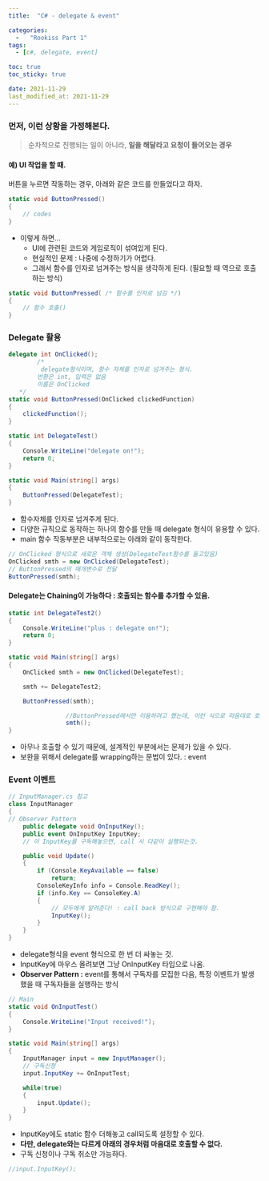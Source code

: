 ```yaml
---
title:  "C# - delegate & event"

categories:
  -   "Rookiss Part 1"
tags:
  - [c#, delegate, event]

toc: true
toc_sticky: true

date: 2021-11-29
last_modified_at: 2021-11-29
---
```


### 먼저, 이런 상황을 가정해본다.
> 순차적으로 진행되는 일이 아니라, **일을 해달라고 요청이 들어오는 경우**

#### 예) UI 작업을 할 때.
버튼을 누르면 작동하는 경우, 아래와 같은 코드를 만들었다고 하자. 
```c#
static void ButtonPressed()
{
    // codes
}
```
- 이렇게 하면...
    - UI에 관련된 코드와 게임로직이 섞여있게 된다.
    - 현실적인 문제 : 나중에 수정하기가 어렵다. 
    - 그래서 함수를 인자로 넘겨주는 방식을 생각하게 된다. (필요할 때 역으로 호출하는 방식)
```c#
static void ButtonPressed( /* 함수를 인자로 넘김 */)
{
    // 함수 호출()
}
```

### Delegate 활용
```c#
delegate int OnClicked();
        /*
         delegate형식이며, 함수 자체를 인자로 넘겨주는 형식. 
        반환은 int, 입력은 없음
        이름은 OnClicked
   */
static void ButtonPressed(OnClicked clickedFunction)
{
    clickedFunction();
}

static int DelegateTest()
{
    Console.WriteLine("delegate on!");
    return 0;
}

static void Main(string[] args)
{
    ButtonPressed(DelegateTest);
}
```
- 함수자체를 인자로 넘겨주게 된다. 
- 다양한 규칙으로 동작하는 하나의 함수를 만들 때 delegate 형식이 유용할 수 있다. 
- main 함수 작동부분은 내부적으로는 아래와 같이 동작한다. 
```c#
// OnClicked 형식으로 새로운 객체 생성(DelegateTest함수를 들고있음)
OnClicked smth = new OnClicked(DelegateTest);
// ButtonPressed의 매개변수로 전달
ButtonPressed(smth);
```

#### Delegate는 Chaining이 가능하다 : 호출되는 함수를 추가할 수 있음. 
```c#
static int DelegateTest2()
{
    Console.WriteLine("plus : delegate on!");
    return 0;
}

static void Main(string[] args)
{
    OnClicked smth = new OnClicked(DelegateTest);

    smth += DelegateTest2;

    ButtonPressed(smth);

                //ButtonPressed에서만 이용하려고 했는데, 이런 식으로 마음대로 호출이 가능함. 
                smth();
}
```
- 아무나 호출할 수 있기 때문에, 설계적인 부분에서는 문제가 있을 수 있다. 
- 보완을 위해서 delegate를 wrapping하는 문법이 있다. : event

### Event 이벤트 
```c#
// InputManager.cs 참고
class InputManager
{
// Observer Pattern
    public delegate void OnInputKey();
    public event OnInputKey InputKey;
    // 이 InputKey를 구독해놓으면, call 시 다같이 실행되는것.

    public void Update()
    {
        if (Console.KeyAvailable == false)
            return;
        ConsoleKeyInfo info = Console.ReadKey();
        if (info.Key == ConsoleKey.A)
        {
            // 모두에게 알려준다! : call back 방식으로 구현해야 함. 
            InputKey();
        }
    }
}
```
- delegate형식을 event 형식으로 한 번 더 싸놓는 것.
- InputKey에 마우스 올려보면 그냥 OnInputKey 타입으로 나옴.
- **Observer Pattern :** event를 통해서 구독자를 모집한 다음, 특정 이벤트가 발생했을 때 구독자들을 실행하는 방식
```c#
// Main
static void OnInputTest()
{
    Console.WriteLine("Input received!");
}

static void Main(string[] args)
{
    InputManager input = new InputManager();
    // 구독신청
    input.InputKey += OnInputTest;

    while(true)
    {
        input.Update();
    }
}
```
- InputKey에도 static 함수 더해놓고 call되도록 설정할 수 있다.
- **다만, delegate와는 다르게 아래의 경우처럼 마음대로 호출할 수 없다.**
- 구독 신청이나 구독 취소만 가능하다.
```c#
//input.InputKey();
```